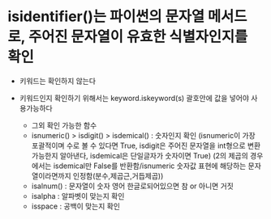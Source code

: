  # isidentifier()는 파이썬의 문자열 메서드로, 주어진 문자열이 유효한 식별자인지를 확인
- 키워드는 확인하지 않는다
- 키워드인지 확인하기 위해서는 keyword.iskeyword(s) 괄호안에 값을 넣어야 사용가능하다

  * 그외 확인 가능한 함수
  * isnumeric() > isdigit() > isdemical() : 숫자인지 확인
    (isnumeric이 가장 포괄적이며 수로 볼 수 있다면 True, isdigit은 주어진 문자열을 int형으로 변환가능한지 알아낸다,  isdemical은 단일글자가 숫자이면 True)
    (2의 제곱의 경우에서는 isdemical만 False를 반환함/isnumeric 숫자값 표현에 해당하는 문자열이라면까지 인정함(분수,제곱근,거듭제곱))
  * isalnum() : 문자열이 숫자 영어 한글로되어있으면 참 or 아니면 거짓
  * isalpha : 알파벳이 맞는지 확인
  * isspace : 공백이 맞는지 확인
